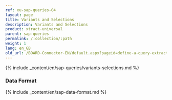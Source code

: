 ```yaml
---
ref: xu-sap-queries-04
layout: page
title: Variants and Selections
description: Variants and Selections
product: xtract-universal
parent: sap-queries
permalink: /:collection/:path
weight: 1
lang: en_GB
old_url: /BOARD-Connector-EN/default.aspx?pageid=define-a-query-extraction
---
```


{% include _content/en/sap-queries/variants-selections.md %}

### Data Format

{% include _content/en/sap-data-format.md  %}